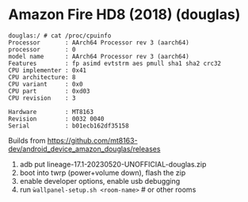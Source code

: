 Amazon Fire HD8 (2018) (douglas)
================================

```
douglas:/ # cat /proc/cpuinfo                                                                                                                                                               
Processor       : AArch64 Processor rev 3 (aarch64)
processor       : 0
model name      : AArch64 Processor rev 3 (aarch64)
Features        : fp asimd evtstrm aes pmull sha1 sha2 crc32
CPU implementer : 0x41
CPU architecture: 8
CPU variant     : 0x0
CPU part        : 0xd03
CPU revision    : 3

Hardware        : MT8163
Revision        : 0032 0040
Serial          : b01ecb162df35158
```

Builds from https://github.com/mt8163-dev/android_device_amazon_douglas/releases

1. adb put lineage-17.1-20230520-UNOFFICIAL-douglas.zip
2. boot into twrp (power+volume down), flash the zip
3. enable developer options, enable usb debugging
4. run `ẁallpanel-setup.sh <room-name>` # or other rooms

